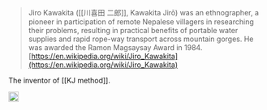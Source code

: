 
> Jiro Kawakita ([[川喜田 二郎]], Kawakita Jirō) was an ethnographer, a pioneer in participation of remote Nepalese villagers in researching their problems, resulting in practical benefits of portable water supplies and rapid rope-way transport across mountain gorges. He was awarded the Ramon Magsaysay Award in 1984.
[https://en.wikipedia.org/wiki/Jiro_Kawakita](https://en.wikipedia.org/wiki/Jiro_Kawakita)

The inventor of [[KJ method]].

<img src='https://scrapbox.io/api/pages/nishio/en/icon' alt='en.icon' height="19.5"/>